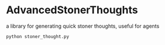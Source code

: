 # AdvancedStonerThoughts
a library for generating quick stoner thoughts, useful for agents

`python stoner_thought.py`
